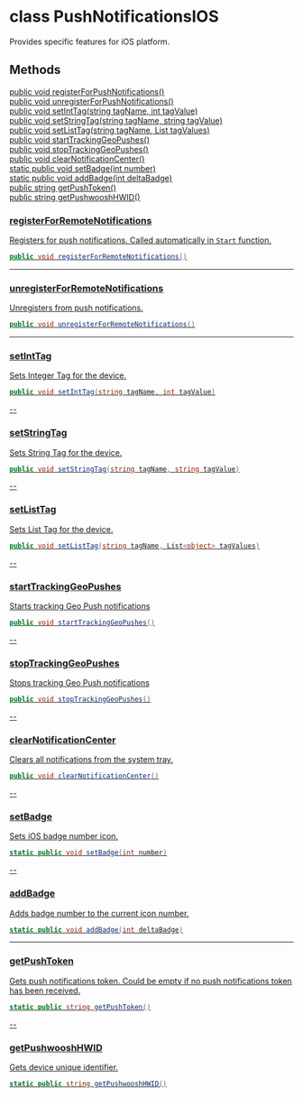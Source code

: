 # class PushNotificationsIOS #

Provides specific features for iOS platform.

## Methods

[public void registerForPushNotifications()](#registerforremotenotifications)  
[public void unregisterForPushNotifications()](#unregisterforremotenotifications)  
[public void setIntTag(string tagName, int tagValue)](#setinttag)  
[public void setStringTag(string tagName, string tagValue)](#setstringtag)  
[public void setListTag(string tagName, List<object> tagValues)](#setlisttag)  
[public void startTrackingGeoPushes()](#starttrackinggeopushes)  
[public void stopTrackingGeoPushes()](#stoptrackinggeopushes)  
[public void clearNotificationCenter()](#clearnotificationcenter)  
[static public void setBadge(int number)](#setbadge)  
[static public void addBadge(int deltaBadge)](#addbadge)  
[public string getPushToken()](#getpushtoken)  
[public string getPushwooshHWID()](#getpushwooshhwid)  


### registerForRemoteNotifications

Registers for push notifications. Called automatically in `Start` function.

```csharp
public void registerForRemoteNotifications()
```

---
### unregisterForRemoteNotifications

Unregisters from push notifications.

```csharp
public void unregisterForRemoteNotifications()
```

---
### setIntTag

Sets Integer Tag for the device.

```csharp
public void setIntTag(string tagName, int tagValue)
```

--
### setStringTag

Sets String Tag for the device.

```csharp
public void setStringTag(string tagName, string tagValue)
```

--
### setListTag

Sets List Tag for the device.

```csharp
public void setListTag(string tagName, List<object> tagValues)
```

--
### startTrackingGeoPushes

Starts tracking Geo Push notifications

```csharp
public void startTrackingGeoPushes()
```

--
### stopTrackingGeoPushes

Stops tracking Geo Push notifications

```csharp
public void stopTrackingGeoPushes()
```

--
### clearNotificationCenter

Clears all notifications from the system tray.

```csharp
public void clearNotificationCenter()
```

--
### setBadge

Sets iOS badge number icon.

```csharp
static public void setBadge(int number)
```

--
### addBadge

Adds badge number to the current icon number.

```csharp
static public void addBadge(int deltaBadge)
```

---
### getPushToken

Gets push notifications token. Could be empty if no push notifications token has been received.

```csharp
static public string getPushToken()
```

--
### getPushwooshHWID

Gets device unique identifier.

```csharp
static public string getPushwooshHWID()
```
